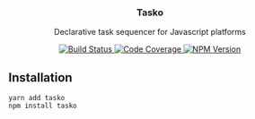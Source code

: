 <h3 align="center">
  Tasko
</h3>

<p align="center">
  Declarative task sequencer for Javascript platforms
</p>

<p align="center">
  <a href="https://travis-ci.org/DevSide/tasko">
    <img src="https://travis-ci.org/DevSide/tasko.svg?branch=master" alt="Build Status">
  </a>
  <a href="https://codeclimate.com/github/DevSide/tasko/coverage">
    <img src="https://codeclimate.com/github/DevSide/tasko/badges/coverage.svg" alt="Code Coverage">
  </a>
  <a href="http://badge.fury.io/js/tasko">
    <img src="https://badge.fury.io/js/tasko.svg" alt="NPM Version">
  </a>
</p>


## Installation

```shell
yarn add tasko
npm install tasko
```
